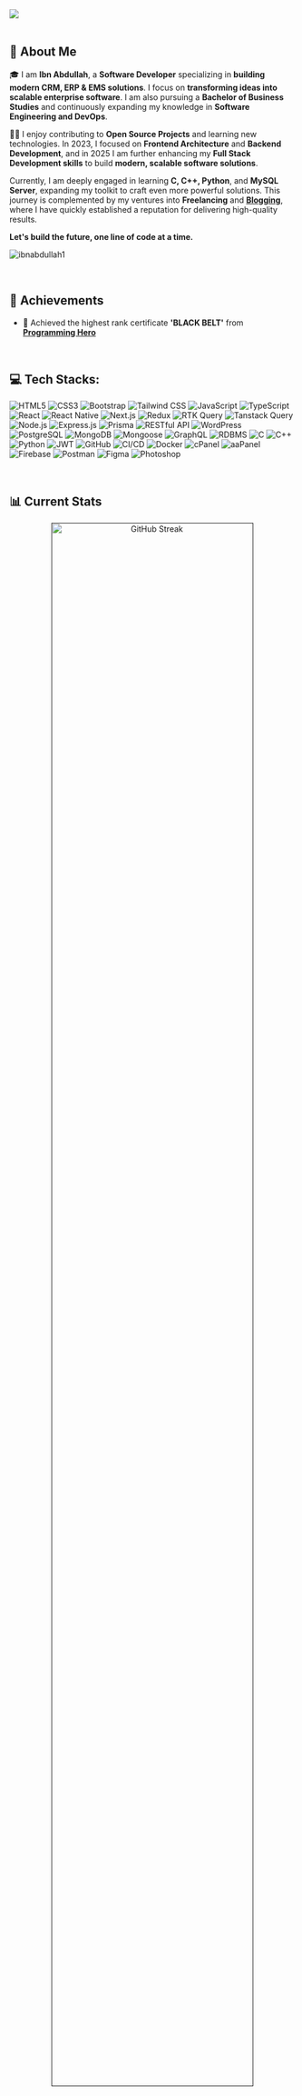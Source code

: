 <a href="https://www.linkedin.com/in/arafatibnabdullah/">
<!-- <img src="./Images/Arafat Hosen Github Banner.png" /> -->
<!-- <img src="./Images/Github Banner.png" /> -->
<img src="./Images/github_banner.png" />

</a>

<br/>
<br/>

## 🚀 About Me

🎓 I am **Ibn Abdullah**, a **Software Developer** specializing in **building modern CRM, ERP & EMS solutions**. I focus on **transforming ideas into scalable enterprise software**. I am also pursuing a **Bachelor of Business Studies** and continuously expanding my knowledge in **Software Engineering and DevOps**.

👨‍💻 I enjoy contributing to **Open Source Projects** and learning new technologies. In 2023, I focused on **Frontend Architecture** and **Backend Development**, and in 2025 I am further enhancing my **Full Stack Development skills** to build **modern, scalable software solutions**.

Currently, I am deeply engaged in learning **C, C++, Python**, and **MySQL Server**, expanding my toolkit to craft even more powerful solutions. This journey is complemented by my ventures into **Freelancing** and [**Blogging**](#), where I have quickly established a reputation for delivering high-quality results.

**Let's build the future, one line of code at a time.**

 <p align="left"> <img src="https://komarev.com/ghpvc/?username=ibnabdullah1&label=Profile%20views&color=00a100&style=flat" alt="ibnabdullah1" /> </p>

<br/>

## 🏅 Achievements

- 🥇 Achieved the highest rank certificate **'BLACK BELT'** from [**Programming Hero**](https://web.programming-hero.com)
  <br/>

<br/>

## 💻 Tech Stacks:
![HTML5](https://img.shields.io/badge/HTML5-E34F26?style=for-the-badge&logo=html5&logoColor=white)
![CSS3](https://img.shields.io/badge/CSS3-1572B6?style=for-the-badge&logo=css3&logoColor=white)
![Bootstrap](https://img.shields.io/badge/Bootstrap-563D7C?style=for-the-badge&logo=bootstrap&logoColor=white)
![Tailwind CSS](https://img.shields.io/badge/Tailwind_CSS-092749?style=for-the-badge&logo=tailwindcss&logoColor=06B6D4&labelColor=000000)
![JavaScript](https://img.shields.io/badge/Javascript-F0DB4F?style=for-the-badge&labelColor=black&logo=javascript&logoColor=F0DB4F)
![TypeScript](https://img.shields.io/badge/TypeScript-3178C6?style=for-the-badge&logo=typescript&logoColor=white)
![React](https://img.shields.io/badge/-React-61DBFB?style=for-the-badge&labelColor=black&logo=react&logoColor=61DBFB)
![React Native](https://img.shields.io/badge/React_Native-61DAFB?style=for-the-badge&logo=react&logoColor=61DAFB)
![Next.js](https://img.shields.io/badge/Next.js-000000?style=for-the-badge&logo=nextdotjs&logoColor=white)
![Redux](https://img.shields.io/badge/Redux-764ABC?style=for-the-badge&logo=redux&logoColor=white)
![RTK Query](https://img.shields.io/badge/RTK_Query-764ABC?style=for-the-badge&logo=redux&logoColor=white)
![Tanstack Query](https://img.shields.io/badge/Tanstack_Query-00BFFF?style=for-the-badge&logo=none&logoColor=white)
![Node.js](https://img.shields.io/badge/Nodejs-3C873A?style=for-the-badge&labelColor=black&logo=node.js&logoColor=3C873A)
![Express.js](https://img.shields.io/badge/Express.js-000000?style=for-the-badge&logo=express&logoColor=white)
![Prisma](https://img.shields.io/badge/Prisma-0C344B?style=for-the-badge&logo=prisma&logoColor=white)
![RESTful API](https://img.shields.io/badge/RESTful_API-008080?style=for-the-badge&logo=none&logoColor=white)
![WordPress](https://img.shields.io/badge/WordPress-21759B?style=for-the-badge&logo=wordpress&logoColor=white)
![PostgreSQL](https://img.shields.io/badge/PostgreSQL-336791?style=for-the-badge&logo=postgresql&logoColor=white)
![MongoDB](https://img.shields.io/badge/MongoDB-4EA94B?style=for-the-badge&logo=mongodb&logoColor=white)
![Mongoose](https://img.shields.io/badge/Mongoose-880000?style=for-the-badge&logo=mongodb&logoColor=white)
![GraphQL](https://img.shields.io/badge/GraphQL-E10098?style=for-the-badge&logo=graphql&logoColor=white)
![RDBMS](https://img.shields.io/badge/RDBMS-ff9900?style=for-the-badge&logo=database&logoColor=white)
![C](https://img.shields.io/badge/C-00599C?style=for-the-badge&logo=c&logoColor=white)
![C++](https://img.shields.io/badge/C++-00599C?style=for-the-badge&logo=c%2B%2B&logoColor=white)
![Python](https://img.shields.io/badge/Python-3776AB?style=for-the-badge&logo=python&logoColor=white)
![JWT](https://img.shields.io/badge/JWT-000000?style=for-the-badge&logo=JSON%20web%20tokens&logoColor=white)
![GitHub](https://img.shields.io/badge/GitHub-181717?style=for-the-badge&logo=github&logoColor=white)
![CI/CD](https://img.shields.io/badge/CI/CD-0088cc?style=for-the-badge&logo=none&logoColor=white)
![Docker](https://img.shields.io/badge/Docker-2496ED?style=for-the-badge&logo=docker&logoColor=white)
![cPanel](https://img.shields.io/badge/cPanel-FB7200?style=for-the-badge&logo=cpanel&logoColor=white)
![aaPanel](https://img.shields.io/badge/aaPanel-0052cc?style=for-the-badge&logo=aaPanel&logoColor=white)
![Firebase](https://img.shields.io/badge/Firebase-ffca28?style=for-the-badge&logo=firebase&logoColor=black)
![Postman](https://img.shields.io/badge/Postman-FF6C37?style=for-the-badge&logo=postman&logoColor=white)
![Figma](https://img.shields.io/badge/Figma-F24E1E?style=for-the-badge&logo=figma&logoColor=white)
![Photoshop](https://img.shields.io/badge/Photoshop-31A8FF?style=for-the-badge&logo=adobe-photoshop&logoColor=white)

<br/>

## 📊 Current Stats

<p align="center">
  <a href="">
    <img src="https://github-readme-streak-stats.herokuapp.com?user=ibnabdullah1%20&theme=chartreuse-dark&hide_border=true&background=000&stroke=000&fire=00a100&currStreakNum=00a100&ring=00a100&currStreakLabel=00a100" alt="GitHub Streak"  width="84%"">
  </a>
</p>

<br />
<p align="center">
  <a href="https://github.com/ibnabdullah1">
    <img src="https://github-profile-summary-cards.vercel.app/api/cards/profile-details?username=ibnabdullah1&theme=chartreuse_dark" alt="Arafat's GitHub Contribution" width="85%">
  </a>
</p>


<p align="center">
  <a target="_blank" rel="noopener noreferrer nofollow" href="">
    <img src="https://github-readme-stats.vercel.app/api/top-langs/?username=ibnabdullah1&theme=chartreuse-dark&layout=compact&hide_border=true&text_color=fff&icon_color=00761d&bg_color=000&border_color=00761d" alt="Top Langs" style="width: 43%;">
  </a>
  <a target="_blank" rel="" href="">
    <img src="https://github-profile-summary-cards.vercel.app/api/cards/stats?username=ibnabdullah1&theme=chartreuse_dark&background=fff&sideNums=ffcc00&sideLabels=ffcc00&excludeDaysLabel=ffcc00" alt="Top Langs" style="width: 41%; ">
  </a>
 
</p>
 
<br/>

![Arafat's Graph](https://github-readme-activity-graph.vercel.app/graph?username=ibnabdullah1&custom_title=Arafat's%20GitHub%20Activity%20Graph&bg_color=0D1117&color=00a100&line=00a100&point=00a100&area_color=00a100&title_color=00a100&area=true&hide_border=true)

## 🔗 Links

[![portfolio](https://img.shields.io/badge/Portfolio-5340ff?style=for-the-badge&logo=Google-chrome&logoColor=white)](https://arafathosen.vercel.app/)
[![linked-in](https://img.shields.io/badge/Linked_In-0077B5?style=for-the-badge&logo=LinkedIn&logoColor=white)](https://www.linkedin.com/in/arafatibnabdullah/)
[![github](https://img.shields.io/badge/GitHub-000000?style=for-the-badge&logo=GitHub&logoColor=white)](https://github.com/ibnabdullah1)
[![gmail](https://img.shields.io/badge/Gmail-D14836?style=for-the-badge&logo=Gmail&logoColor=white)](mailto:arfathossen541@gmail.com)

</br> </br>

